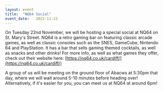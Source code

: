```yaml
---
layout: event
title:  "NQ64 Social"
event_date:   2022-11-22
---
```


On Tuesday 22nd November, we will be hosting a special social at NQ64 on St. Mary's Street. NQ64 is a retro gaming bar on featuring classic arcade games, as well as classic consoles such as the SNES, GameCube, Nintendo 64 and PlayStation. It has a bar that sells gaming themed cocktails, as well as snacks and other drinks! For more info, as well as what games they offer, check out their website here: [https://nq64.co.uk/cardiff/](https://nq64.co.uk/cardiff/)

A group of us will be meeting on the ground floor of Abacws at 5:30pm that day, where we will wait around 5-10 minutes before heading over! Alternatively, if it's easier for you, you can meet us at NQ64 at around 6pm!
